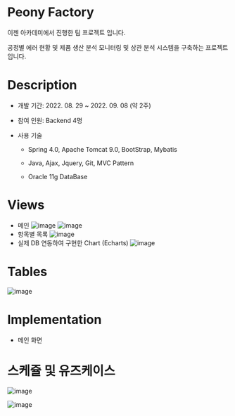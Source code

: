 Peony Factory
===========
이젠 아카데미에서 진행한 팀 프로젝트 입니다.

공정별 에러 현황 및 제품 생산 분석 모니터링 및 상관 분석 시스템을 구축하는 프로젝트입니다.

Description
=============
* 개발 기간: 2022. 08. 29 ~ 2022. 09. 08 (약 2주)

* 참여 인원: Backend 4명

* 사용 기술

    - Spring 4.0, Apache Tomcat 9.0,  BootStrap, Mybatis
    
    - Java, Ajax, Jquery, Git, MVC Pattern
    
    - Oracle 11g DataBase
    
Views
===========
* 메인
![image](https://user-images.githubusercontent.com/103230840/188064325-27ba08af-0d33-45d0-9f28-d52e8da592ba.png)
![image](https://user-images.githubusercontent.com/103230840/188063505-a847cc09-89bf-4afd-a603-c55a2e7e370c.png)
* 항목별 목록
![image](https://user-images.githubusercontent.com/103230840/188063647-d4e5035f-ca26-4c61-9e5c-905c6ff85060.png)
* 실제 DB 연동하여 구현한 Chart (Echarts)
![image](https://user-images.githubusercontent.com/103230840/188654789-754a0c02-4377-4c05-88d7-784eeb53e136.png)

Tables
==========
![image](https://user-images.githubusercontent.com/103230840/189382850-76969c64-80a0-49a9-bf93-ec71d965f258.png)

Implementation
===========
* 메인 화면

스케쥴 및 유즈케이스
===========
![image](https://user-images.githubusercontent.com/103230840/189007983-d8ddf2c5-f88e-4921-899f-33fbc59ef99f.png)

![image](https://user-images.githubusercontent.com/103230840/188064176-3779e28f-8eef-4dd4-ad46-309e6cc78919.png)
